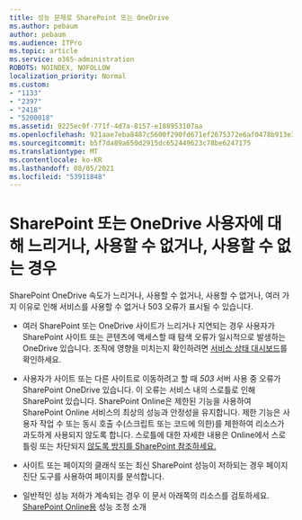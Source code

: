 ```yaml
---
title: 성능 문제로 SharePoint 또는 OneDrive
ms.author: pebaum
author: pebaum
ms.audience: ITPro
ms.topic: article
ms.service: o365-administration
ROBOTS: NOINDEX, NOFOLLOW
localization_priority: Normal
ms.custom:
- "1133"
- "2397"
- "2418"
- "5200018"
ms.assetid: 9225ec0f-771f-4d7a-8157-e188953107aa
ms.openlocfilehash: 921aae7eba8487c5600f290fd671ef2675372e6af0478b913e38354856cbaa22
ms.sourcegitcommit: b5f7da89a650d2915dc652449623c78be6247175
ms.translationtype: MT
ms.contentlocale: ko-KR
ms.lasthandoff: 08/05/2021
ms.locfileid: "53911848"
---
```

# <a name="sharepoint-or-onedrive-slow-inaccessible-or-unavailable-for-multiple-users"></a>SharePoint 또는 OneDrive 사용자에 대해 느리거나, 사용할 수 없거나, 사용할 수 없는 경우

SharePoint OneDrive 속도가 느리거나, 사용할 수 없거나, 사용할 수 없거나, 여러 가지 이유로 인해 서비스를 사용할 수 없거나 503 오류가 표시될 수 있습니다.
  
- 여러 SharePoint 또는 OneDrive 사이트가 느리거나 지연되는 경우 사용자가 SharePoint 사이트 또는 콘텐츠에 액세스할 때 탐색 오류가 일시적으로 발생하는 OneDrive 있습니다. 조직에 영향을 미치는지 확인하려면 [서비스 상태 대시보드](https://admin.microsoft.com/AdminPortal/Home#/servicehealth)를 확인하세요.
  
- 사용자가 사이트 또는 다른 사이트로 이동하려고 할 때 *503* 서버 사용 중 오류가 SharePoint OneDrive 있습니다. 이 오류는 서비스 내의 스로틀로 인해 SharePoint 있습니다. SharePoint Online은 제한된 기능을 사용하여 SharePoint Online 서비스의 최상의 성능과 안정성을 유지합니다. 제한 기능은 사용자 작업 수 또는 동시 호출 수(스크립트 또는 코드에 의한)를 제한하여 리소스가 과도하게 사용되지 않도록 합니다. 스로틀에 대한 자세한 내용은 Online에서 스로틀링 또는 차단되지 [않도록 방지를 SharePoint 참조하세요.](https://docs.microsoft.com/sharepoint/dev/general-development/how-to-avoid-getting-throttled-or-blocked-in-sharepoint-online)

- 사이트 또는 페이지의 클래식 또는  최신 SharePoint 성능이 저하되는 경우 [](https://aka.ms/perftool) 페이지 진단 도구를 사용하여 페이지를 분석합니다. 
  
- 일반적인 성능 저하가 계속되는 경우 이 문서 아래쪽의 리소스를 검토하세요. [SharePoint Online용](https://go.microsoft.com/fwlink/?linkid=2024334) 성능 조정 소개
  